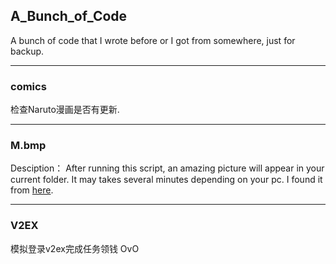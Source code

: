 ## **A_Bunch_of_Code**

A bunch of code that I wrote before or I got from somewhere, just for backup.

---

### **comics**

检查Naruto漫画是否有更新.

---

### **M.bmp**

Desciption： After running this script, an amazing picture will appear in your current folder.
It may takes several minutes depending on your pc. I found it from [here](https://gist.github.com/wenLiangcan/4110576).

---

### **V2EX**

模拟登录v2ex完成任务领钱 OvO




